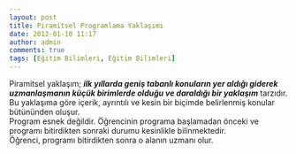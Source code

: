 ```yaml
---
layout: post
title: Piramitsel Programlama Yaklaşımı
date: 2012-01-10 11:17
author: admin
comments: true
tags: [Eğitim Bilimleri, Eğitim Bilimleri]
---
```

<div>
<div>Piramitsel yaklaşım; <strong><em>ilk y</em></strong><strong><em>ı</em></strong><strong><em>llarda geni</em></strong><strong><em>ş</em></strong><strong><em> tabanl</em></strong><strong><em>ı</em></strong><strong><em> konular</em></strong><strong><em>ı</em></strong><strong><em>n yer ald</em></strong><strong><em>ığı</em></strong><strong><em> giderek </em></strong><strong><em>uzmanla</em></strong><strong><em>ş</em></strong><strong><em>man</em></strong><strong><em>ı</em></strong><strong><em>n k</em></strong><strong><em>üçü</em></strong><strong><em>k birimlerde oldu</em></strong><strong><em>ğ</em></strong><strong><em>u ve darald</em></strong><strong><em>ığı</em></strong><strong><em> bir yakla</em></strong><strong><em>şı</em></strong><strong><em>m</em></strong> tarzıdır.</div>
<div></div>
<div>Bu yaklaşıma göre içerik, ayrıntılı ve kesin bir biçimde belirlenmiş konular bütününden oluşur.</div>
<div></div>
<div>Program esnek değildir. Öğrencinin programa başlamadan önceki ve programı bitirdikten sonraki durumu kesinlikle bilinmektedir.</div>
<div></div>
<div>Öğrenci, programı bitirdikten sonra o alanın uzmanı olur.</div>
<div></div>
</div>
